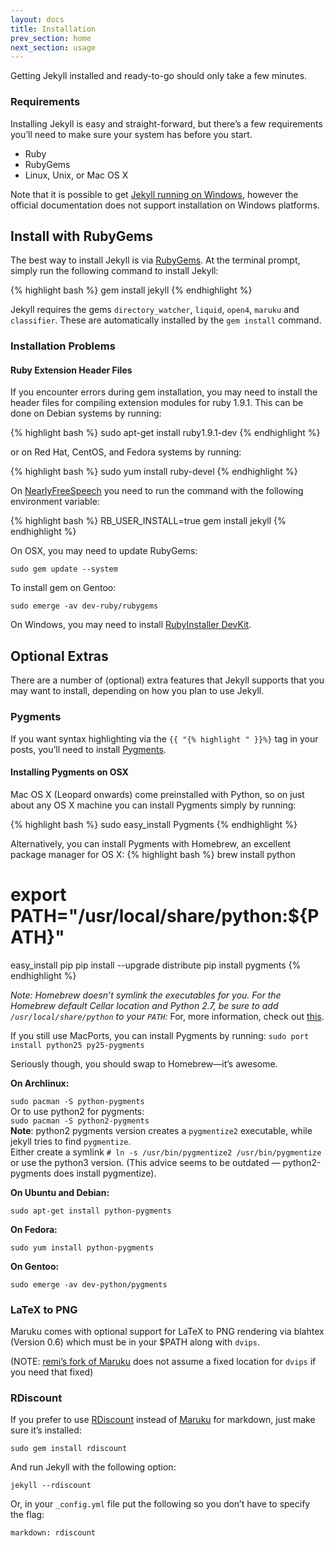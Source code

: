 ```yaml
---
layout: docs
title: Installation
prev_section: home
next_section: usage
---
```


Getting Jekyll installed and ready-to-go should only take a few minutes.

### Requirements

Installing Jekyll is easy and straight-forward, but there’s a few requirements you’ll need to make sure your system has before you start.

- Ruby
- RubyGems
- Linux, Unix, or Mac OS X

Note that it is possible to get [Jekyll running on Windows](http://www.madhur.co.in/blog/2011/09/01/runningjekyllwindows.html), however the official documentation does not support installation on Windows platforms.

## Install with RubyGems

The best way to install Jekyll is via
[RubyGems](http://docs.rubygems.org/read/chapter/3). At the terminal prompt, simply run the following command to install Jekyll:

{% highlight bash %}
gem install jekyll
{% endhighlight %}

Jekyll requires the gems `directory_watcher`, `liquid`, `open4`, `maruku` and `classifier`. These are automatically installed by the `gem install` command.

### Installation Problems

#### Ruby Extension Header Files

If you encounter errors during gem installation, you may need to install
the header files for compiling extension modules for ruby 1.9.1. This
can be done on Debian systems by running:

{% highlight bash %}
sudo apt-get install ruby1.9.1-dev
{% endhighlight %}

or on Red Hat, CentOS, and Fedora systems by running:

{% highlight bash %}
sudo yum install ruby-devel
{% endhighlight %}

On [NearlyFreeSpeech](http://nearlyfreespeech.net/) you need to run the command with the following environment variable:

{% highlight bash %}
RB_USER_INSTALL=true gem install jekyll
{% endhighlight %}


On OSX, you may need to update RubyGems:

`sudo gem update --system`

To install gem on Gentoo:

`sudo emerge -av dev-ruby/rubygems`

On Windows, you may need to install [RubyInstaller
DevKit](http://wiki.github.com/oneclick/rubyinstaller/development-kit).

## Optional Extras

There are a number of (optional) extra features that Jekyll supports that you may want to install, depending on how you plan to use Jekyll.

### Pygments

If you want syntax highlighting via the `{{ "{% highlight " }}%}` tag in your
posts, you’ll need to install [Pygments](http://pygments.org/).

#### Installing Pygments on OSX
Mac OS X (Leopard onwards) come preinstalled with Python, so on just about any OS X machine you can install Pygments simply by running:

{% highlight bash %}
sudo easy_install Pygments
{% endhighlight %}

Alternatively, you can install Pygments with Homebrew, an excellent package manager for OS X:
{% highlight bash %}
brew install python
# export PATH="/usr/local/share/python:${PATH}"
easy_install pip
pip install --upgrade distribute
pip install pygments
{% endhighlight %}

*Note: Homebrew doesn’t symlink the executables for you. For the
Homebrew default Cellar location and Python 2.7, be sure to add
`/usr/local/share/python` to your `PATH`:* For, more information, check
out [this](https://github.com/mxcl/homebrew/wiki/Homebrew-and-Python).

If you still use MacPorts, you can install Pygments by running:
`sudo port install python25 py25-pygments`

Seriously though, you should swap to Homebrew—it’s awesome.


**On Archlinux:**

`sudo pacman -S python-pygments`\
Or to use python2 for pygments:\
`sudo pacman -S python2-pygments`\
**Note**: python2 pygments version creates a `pygmentize2` executable,
while jekyll tries to find `pygmentize`. \
Either create a symlink
`# ln -s /usr/bin/pygmentize2 /usr/bin/pygmentize` or use the python3
version. (This advice seems to be outdated — python2-pygments does
install pygmentize).

**On Ubuntu and Debian:**

`sudo apt-get install python-pygments`

**On Fedora:**

`sudo yum install python-pygments`

**On Gentoo:**

`sudo emerge -av dev-python/pygments`

### LaTeX to PNG

Maruku comes with optional support for LaTeX to PNG rendering via
blahtex (Version 0.6) which must be in your \$PATH along with `dvips`.

(NOTE: [remi’s fork of
Maruku](http://github.com/remi/maruku/tree/master) does not assume a
fixed location for `dvips` if you need that fixed)

### RDiscount

If you prefer to use
[RDiscount](http://github.com/rtomayko/rdiscount/tree/master) instead of
[Maruku](http://maruku.rubyforge.org/) for markdown, just make sure it’s
installed:

`sudo gem install rdiscount`

And run Jekyll with the following option:

`jekyll --rdiscount`

Or, in your `_config.yml` file put the following so you don’t have to
specify the flag:

`markdown: rdiscount`

